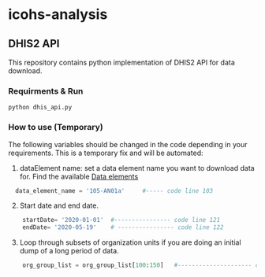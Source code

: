 # icohs-analysis 





## DHIS2 API 

This repository contains python implementation of DHIS2 API for data download.

### Requirments & Run
```
python dhis_api.py
```

### How to use (Temporary)

The following variables should be changed in the code depending in your requirements. This is a temporary fix and will be automated:


1. dataElement name:  set a data element name you want to download data for. Find the available  <a href="src/api/data_elements.txt">Data elements</a>

```python
  data_element_name = '105-AN01a'     #----- code line 103 
  ```
  
2.  Start date and end date.
```python
    startDate= '2020-01-01'  #---------------- code line 121
    endDate= '2020-05-19'    # ---------------- code line 122
   ```

3. Loop through subsets of organization units if you are doing an initial dump of a long period of data.
```python
    org_group_list = org_group_list[100:150]   #--------------------- code line 116
  ```


